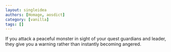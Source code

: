 ```yaml
---
layout: singleidea
authors: [Homage, aosdict]
category: [vanilla]
tags: []
---
```

If you attack a peaceful monster in sight of your quest guardians and leader, they give you a warning rather than instantly becoming angered.
